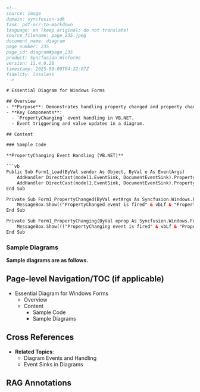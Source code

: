```html
<!-- 
source: image
domain: syncfusion-sdk
task: pdf-ocr-to-markdown
language: en (keep original; do not translate)
source_filename: page_235.jpeg
document_name: diagram
page_number: 235
page_id: diagram#page_235
product: Syncfusion Winforms
version: 11.4.0.26
timestamp: 2025-08-09T04:22:07Z
fidelity: lossless
-->

# Essential Diagram for Windows Forms

## Overview
- **Purpose**: Demonstrates handling property changed and property changing events in a Windows Forms application.
- **Key Components**:
  - `PropertyChanging` event handling in VB.NET.
  - Event triggering and value updates in a diagram.

## Content

### Sample Code

**PropertyChanging Event Handling (VB.NET)**

```vb
Public Sub Form1_Load(ByVal sender As Object, ByVal e As EventArgs)
    AddHandler DirectCast(model1.EventSink, DocumentEventSink).PropertyChanged, AddressOf Form1_PropertyChanged
    AddHandler DirectCast(model1.EventSink, DocumentEventSink).PropertyChanging, AddressOf Form1_PropertyChanging
End Sub

Private Sub Form1_PropertyChanged(ByVal evtArgs As Syncfusion.Windows.Forms.Diagram.PropertyChangedEventArgs)
    MessageBox.Show(("PropertyChanged event is fired" & vbLf & "Property Name: ") + evtArgs.PropertyName)
End Sub

Private Sub Form1_PropertyChanging(ByVal eprop As Syncfusion.Windows.Forms.Diagram.PropertyChangingEventArgs)
    MessageBox.Show((("PropertyChanging event is fired" & vbLf & "Property Name: ") + eprop.PropertyName & vbLf & "new " & vbTab & vbTab & vbTab & vbTab & "Value: ") + eprop.NewValue)
End Sub
```

### Sample Diagrams

**Sample diagrams are as follows.**

## Page-level Navigation/TOC (if applicable)
- Essential Diagram for Windows Forms
  - Overview
  - Content
    - Sample Code
    - Sample Diagrams

## Cross References
- **Related Topics**:
  - Diagram Events and Handling
  - Event Sinks in Diagrams

## RAG Annotations
<!-- tags: [windows forms, events, property changed, property changing, vb.net, diagram, syncfusion] keywords: [propertychangingeventargs, eventchanging, eventhandlers] -->
```